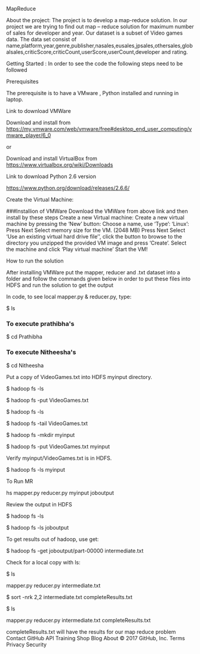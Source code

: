 MapReduce

About the project: The project is to develop a map-reduce solution. In our project we are trying to find out map – reduce solution for maximum number of sales for developer and year. Our dataset is a subset of Video games data. The data set consist of name,platform,year,genre,publisher,nasales,eusales,jpsales,othersales,globalsales,criticScore,criticCount,userScore,userCount,developer and rating.

Getting Started : In order to see the code the following steps need to be followed

Prerequisites

The prerequisite is to have a VMware , Python installed and running in laptop.

Link to download VMWare

Download and install from https://my.vmware.com/web/vmware/free#desktop_end_user_computing/vmware_player/6_0

or

Download and install VirtualBox from https://www.virtualbox.org/wiki/Downloads

Link to download Python 2.6 version

https://www.python.org/download/releases/2.6.6/

Create the Virtual Machine:

###Installion of VMWare Download the VMWare from above link and then install by these steps Create a new Virtual machine: Create a new virtual machine by pressing the ‘New’ button: Choose a name, use ‘Type’: ‘Linux’: Press Next Select memory size for the VM. (2048 MB) Press Next Select ‘Use an existing virtual hard drive file’’, click the button to browse to the directory you unzipped the provided VM image and press ‘Create’. Select the machine and click ‘Play virtual machine’ Start the VM!

How to run the solution

After installing VMWare put the mapper, reducer and .txt dataset into a folder and follow the commands given below in order to put these files into HDFS and run the solution to get the output

In code, to see local mapper.py & reducer.py, type:

$ ls

### To execute prathibha's

$ cd Prathibha 

### To execute Nitheesha's

$ cd Nitheesha 

Put a copy of VideoGames.txt into HDFS myinput directory.

$ hadoop fs -ls

$ hadoop fs -put VideoGames.txt

$ hadoop fs -ls

$ hadoop fs -tail VideoGames.txt

$ hadoop fs -mkdir myinput

$ hadoop fs -put VideoGames.txt myinput

Verify myinput/VideoGames.txt is in HDFS.

$ hadoop fs -ls myinput

To Run MR

hs mapper.py reducer.py myinput joboutput

Review the output in HDFS

$ hadoop fs -ls

$ hadoop fs -ls joboutput

To get results out of hadoop, use get:

$ hadoop fs -get joboutput/part-00000 intermediate.txt

Check for a local copy with ls:

$ ls

mapper.py reducer.py intermediate.txt

$ sort -nrk 2,2 intermediate.txt completeResults.txt

$ ls

mapper.py reducer.py intermediate.txt completeResults.txt

completeResults.txt will have the results for our map reduce problem
Contact GitHub API Training Shop Blog About
© 2017 GitHub, Inc. Terms Privacy Security 